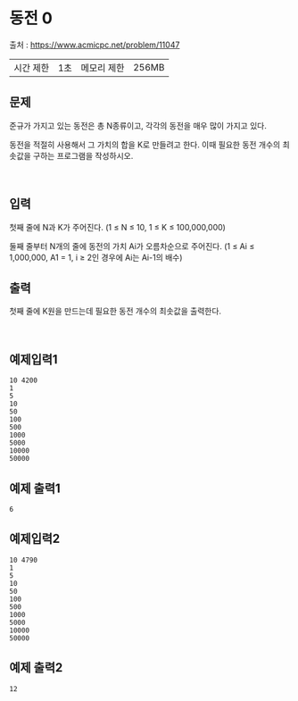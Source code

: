 # **동전 0**

출처 : https://www.acmicpc.net/problem/11047

<table>
<td>시간 제한</td><td>1초</td>
<td>메모리 제한</td><td>256MB</td>
</table>

## **문제**

준규가 가지고 있는 동전은 총 N종류이고, 각각의 동전을 매우 많이 가지고 있다.

동전을 적절히 사용해서 그 가치의 합을 K로 만들려고 한다. 이때 필요한 동전 개수의 최솟값을 구하는 프로그램을 작성하시오.

</br>

## 입력

첫째 줄에 N과 K가 주어진다. (1 ≤ N ≤ 10, 1 ≤ K ≤ 100,000,000)

둘째 줄부터 N개의 줄에 동전의 가치 Ai가 오름차순으로 주어진다. (1 ≤ Ai ≤ 1,000,000, A1 = 1, i ≥ 2인 경우에 Ai는 Ai-1의 배수)
</br>

## 출력

첫째 줄에 K원을 만드는데 필요한 동전 개수의 최솟값을 출력한다.


</br>


## 예제입력1

```
10 4200
1
5
10
50
100
500
1000
5000
10000
50000
```

## 예제 출력1
```
6
```


## 예제입력2

```
10 4790
1
5
10
50
100
500
1000
5000
10000
50000
```

## 예제 출력2
```
12
```
